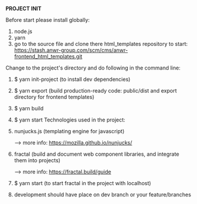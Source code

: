 **PROJECT INIT**

Before start please install globally:
1. node.js 
2. yarn
3. go to the source file and clone there html_templates repository to start: 
https://stash.anwr-group.com/scm/cms/anwr-frontend_html_templates.git

Change to the project's directory and do following in the command line:
1. $ yarn init-project (to install dev dependencies)
2. $ yarn export (build production-ready code: public/dist and export directory for frontend templates)
3. $ yarn build 
4. $ yarn start 
Technologies used in the project:
1. nunjucks.js (templating engine for javascript)

    --> more info: https://mozilla.github.io/nunjucks/
2. fractal (build and document web component libraries, and integrate them into projects) 

    --> more info: https://fractal.build/guide
    
3. $ yarn start (to start fractal in the project with localhost)

4. development should have place on dev branch or your feature/branches